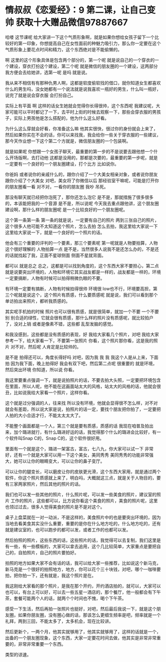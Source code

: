 # 情叔叔《恋爱经》：9 第二课，让自己变帅     获取十大赠品微信97887667 

哈喽 这节课呢 给大家讲一下这个气质形象啊，就是如果你想给女孩子留下一个比较好的第一印象，你想提高自己在女性面前的种魅力吸引力，那么你一定要在这个气质形象上要花点时间和精力，这个东西绝对是不能偷懒的。

啊 这里的这个形象具体是包含两个部分的，第一个呢 就是说自己的一个穿衣的一个建设，穿衣打扮这个建设，第二个呢 就是微信的朋友圈的一个建设，这两部分我方便会去给她讲，选第一呢 是吗 就是说。

我从来不相信有有那种仇男人啊，这都是软度偷软找的借口，就你知道女生都喜欢什么的男生吗，没女她都有一个说法就是说我喜欢一瓶好的男生，什么叫一瓶好，说完了就是说会穿衣服 会打扮自己。

实际上有平面 啊 这样的话女生她就会觉得你长得很帅，这个东西呢 我建议呢，大家可能可以平时都记了一下，去平时上街的时候去观察一下，那些会穿衣服的男孩子，实际上男孩他是怎么搭配的，他为什么这么好看。

为什么这么穿就会好看，你准备这么嘛 他其实很快，很过你的身份就会上来了，然后如果你实在不会的话，你可以来找我，我会给你一些关于穿衣服的一些建议，那今天作业想一下这个第二个方就是，微信朋友圈的一个包装啊。

就是如果呢 你想跟一个女孩子聊天，最重要的第一步的不是说要去跟他想一个什么开场版啊，去打动他 这都是没用的，那都是次要的，最重要的第一步呢，就是一定要有一个良好的一个朋友圈建设，打个比方 比如说你。

你爸妈 或者说你的亲戚什么的，跟你介绍了一个大美女相亲对象，或者说你朋友跟你介绍了个大美女 对吧，美女将了你微信以后 那经验室干嘛呢，可能是打开你的朋友圈看一看 对不对，一看你的朋友圈 我吵 吊死。

那没有聊天就已经把你泡死了，那你还怎么泡它 是不是，那就措施了很多很多的，本该能把我的一个音源 是不是，所以说呢 今天我去重点跟他讲，这个朋友圈建设啊，那什么样的朋友圈呢 是一个比较良好的一个朋友圈呢。

这个第一条第一条 第一条的就是说，一定要有自己的照片 两到三张自己的照片，这个很多人他可能不太知道这个照片，怎么去拍 怎么去拍，我这里给大家说一下 这里给大家说一下，就是一个良好的一个照片的话。

他会有三个重要的评判的一个要素，那三个要素呢 第一呢就是人物要拍算，人物这个很好理解的 人物拍算一点 是不是，当然很多人说我不是还怎么办的，不是还的话就找起了我，正面不星球侧面 侧面不星就背面。

都可以 就是总之 总之，这都是可以找到角度的，这个东西大家不要担心，第二点就是说要突出环境的，人物和环境它其实战友都是一样的，战友都是一样的，环境一定要搞断，人物有时候可以拍得稍微仇眼的不要。

有环境一定要有搞断，人物有时候拍得很帅 环境很 low也不行，环境要高担，第三个呢就是说这个，这个照片有质感，什么要质感呢 就是说，我们可以看到那个 单访拍出来照片，都听我质感的。

其实呢手机拍的时候 照片也可以很有质感，就是很简单，就加一个不要 一个不要 别 别合适的绿性，它就会很有质感，那什么样的照片没有质感呢，就比较拍户了，没对上销 或者是像素不错，这些都 乱型发脑的感觉。

和我没感到，这些都是没有质感的表现，好 我给大家看几个照片，对吧 我给大家参考一下，给大家看一下，不要第一张照片 你看，这个照片那你看，这是我的照片 对不对，然后呢 人肯定是比较帅的。

是不是 拍得还可以，角度长得好吗 对吧，因为我 我 我 我这个人是从上来，下面拍 因为我下面，晚上拍得好 我会有双下吧，然后第二点呢 很重要的 就是环境，然后突出环境 你知道，所以说 你看。

我这里要重点强调一下，就是说拍照片的话，不要去拍大头照，一定要把环境包含在里面，所以人呢，他不能在这画面站太大的风格，站太大的风格的话，他就会很丑，比如说我给大家看一个照片，这样你看。

这个就是过分强调的人，往来找 所以没有环境，他就会显得很不怎么样，对不对 就会有差距，所以说大家是说，拍照片的话一定，要找个朋友把你拍了，一定要把人拍的大小合适才行，不能太太太大了。

不能整个画面都是一个人，第三个就是要有质感，质感的话 我现在咱普及拍出来，加个璐进就行，有什么璐进好运的话，我觉得那个什么的璐进会比较好，有一个软件叫Snap C的，Snap C的，这个软件很好用。

里面有一个就是这个，璐进一架富古，富古，七八九，你大家可以试一下 非常好，还有一个就是大家可以用一下这个美女，美同秀秀 美同秀秀的功能非常强大，她可以让你的眼睛变大，可以让你的鼻子变厅。

可以让你的腿变长，可以磨皮让你的皮肤更光滑，这个东西大家用，就是通过两个软件，你这个照片质感就上来了，明白吗，大概就这三点，就是关于人物目的，要有三家两家照片，然后其他的照片的话。

我们也可以发一些其他的照片，什么照片呢，可以发一些美食的照片，建议室的照片 工作的照片，这些都可以，比方说你看这个美食的照片，美食的照片呢，这里也领过过去，很多人觉得美食的照片是不是对这个。

桌子上盘菜就在一对一动派，不是这样的，美食照片中的也是要突出环境的，因为当地去看美食其实没什么重要，重要的是你在什么地方吃的，什么地方吃的，还有就是建议室的，也可以跑步的都可以发，或者工作的也都可以发。

然后拍照的照片，这些东西的话，这些照片的话，我觉得可以去复制，我们这里是有一些，有一些模板的，大家可以拿去追用，这个几比较简单，大家重点是要把自己的，自拍照片，自己的照片要拍好。

拍照的地方如果大家不会有话的话，我可以给大家一些推荐，比如说这个新马克，新马克是一个很好的拍照地方，地方，你可以花个三十块钱，对吧，哪个一咖啡要拍，把你拍一下，还有就是，我这个照片是在。

我这刚给大家看的那个照片，是我在那个开约，开约酒店拍的，就可以，大家可以也可以，有台上可以好，可以去一些五星一酒店的，那个餐厅，他一般都会有下午茶，套餐可能两个人的话，就两个个时间也不愧，喝个下午茶。

感受一下生活，然后再拍一张照片也挺好，对吧，然后最后我说一下，就是这个朋友圈，如果你朋友圈，没有圈心做的话，那该怎么更细生频率是吧，频率就是一个礼拜，两到三回，不能太多了，太多机会，现在比较讲。

然后更新个，一两个月，他其实就够用了，他其实就够用了，这样的话就是一个，出备的一个朋友圈现象，这个东西，大家一定要花时间去做，他其实是非常非常重要的，非常非常重要一个东西。

类型的谅速。